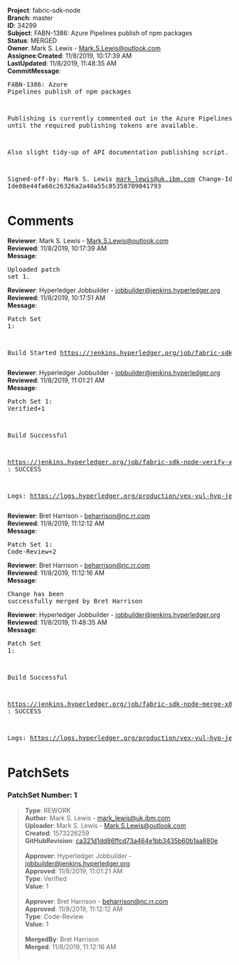 <strong>Project</strong>: fabric-sdk-node</br><strong>Branch</strong>: master<br><strong>ID</strong>: 34299<br><strong>Subject</strong>: FABN-1386: Azure Pipelines publish of npm packages<br><strong>Status</strong>: MERGED<br><strong>Owner</strong>: Mark S. Lewis - Mark.S.Lewis@outlook.com<br><strong>Assignee</strong>:<strong>Created</strong>: 11/8/2019, 10:17:39 AM<br><strong>LastUpdated</strong>: 11/8/2019, 11:48:35 AM<br><strong>CommitMessage</strong>:<br><pre>FABN-1386: Azure Pipelines publish of npm packages

Publishing is currently commented out in the Azure Pipelines
script until the required publishing tokens are available.

Also slight tidy-up of API documentation publishing script.

Signed-off-by: Mark S. Lewis <mark_lewis@uk.ibm.com>
Change-Id: Ide08e44fa60c26326a2a40a55c85358709041793
</pre><h1>Comments</h1><strong>Reviewer</strong>: Mark S. Lewis - Mark.S.Lewis@outlook.com<br><strong>Reviewed</strong>: 11/8/2019, 10:17:39 AM<br><strong>Message</strong>: <pre>Uploaded patch set 1.</pre><strong>Reviewer</strong>: Hyperledger Jobbuilder - jobbuilder@jenkins.hyperledger.org<br><strong>Reviewed</strong>: 11/8/2019, 10:17:51 AM<br><strong>Message</strong>: <pre>Patch Set 1:

Build Started https://jenkins.hyperledger.org/job/fabric-sdk-node-verify-x86_64/3280/</pre><strong>Reviewer</strong>: Hyperledger Jobbuilder - jobbuilder@jenkins.hyperledger.org<br><strong>Reviewed</strong>: 11/8/2019, 11:01:21 AM<br><strong>Message</strong>: <pre>Patch Set 1: Verified+1

Build Successful 

https://jenkins.hyperledger.org/job/fabric-sdk-node-verify-x86_64/3280/ : SUCCESS

Logs: https://logs.hyperledger.org/production/vex-yul-hyp-jenkins-3/fabric-sdk-node-verify-x86_64/3280</pre><strong>Reviewer</strong>: Bret Harrison - beharrison@nc.rr.com<br><strong>Reviewed</strong>: 11/8/2019, 11:12:12 AM<br><strong>Message</strong>: <pre>Patch Set 1: Code-Review+2</pre><strong>Reviewer</strong>: Bret Harrison - beharrison@nc.rr.com<br><strong>Reviewed</strong>: 11/8/2019, 11:12:16 AM<br><strong>Message</strong>: <pre>Change has been successfully merged by Bret Harrison</pre><strong>Reviewer</strong>: Hyperledger Jobbuilder - jobbuilder@jenkins.hyperledger.org<br><strong>Reviewed</strong>: 11/8/2019, 11:48:35 AM<br><strong>Message</strong>: <pre>Patch Set 1:

Build Successful 

https://jenkins.hyperledger.org/job/fabric-sdk-node-merge-x86_64/557/ : SUCCESS

Logs: https://logs.hyperledger.org/production/vex-yul-hyp-jenkins-3/fabric-sdk-node-merge-x86_64/557</pre><h1>PatchSets</h1><h3>PatchSet Number: 1</h3><blockquote><strong>Type</strong>: REWORK<br><strong>Author</strong>: Mark S. Lewis - mark_lewis@uk.ibm.com<br><strong>Uploader</strong>: Mark S. Lewis - Mark.S.Lewis@outlook.com<br><strong>Created</strong>: 1573226259<br><strong>GitHubRevision</strong>: [ca321d1dd86ffcd73a464e1bb3435b60b1aa880e](https://github.com/hyperledger/fabric-sdk-node/commit/ca321d1dd86ffcd73a464e1bb3435b60b1aa880e)<br><br><strong>Approver</strong>: Hyperledger Jobbuilder - jobbuilder@jenkins.hyperledger.org<br><strong>Approved</strong>: 11/8/2019, 11:01:21 AM<br><strong>Type</strong>: Verified<br><strong>Value</strong>: 1<br><br><strong>Approver</strong>: Bret Harrison - beharrison@nc.rr.com<br><strong>Approved</strong>: 11/8/2019, 11:12:12 AM<br><strong>Type</strong>: Code-Review<br><strong>Value</strong>: 1<br><br><strong>MergedBy</strong>: Bret Harrison<br><strong>Merged</strong>: 11/8/2019, 11:12:16 AM<br><br></blockquote>